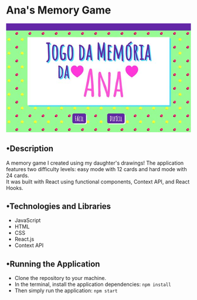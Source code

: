 # Ana's Memory Game
![Application Screen](https://github.com/felipedfe/felipedfe.github.io/blob/main/imagens/01-jogodamemoria.jpg)

## •Description
A memory game I created using my daughter's drawings! The application features two difficulty levels: easy mode with 12 cards and hard mode with 24 cards.  
It was built with React using functional components, Context API, and React Hooks.

## •Technologies and Libraries
- JavaScript
- HTML
- CSS
- React.js
- Context API

## •Running the Application
- Clone the repository to your machine.
- In the terminal, install the application dependencies: `npm install`
- Then simply run the application: `npm start`
